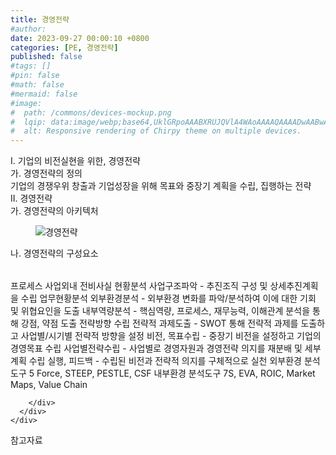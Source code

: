 ```yaml
---
title: 경영전략
#author: 
date: 2023-09-27 00:00:10 +0800
categories: [PE, 경영전략]
published: false
#tags: []
#pin: false
#math: false
#mermaid: false
#image:
#  path: /commons/devices-mockup.png
#  lqip: data:image/webp;base64,UklGRpoAAABXRUJQVlA4WAoAAAAQAAAADwAABwAAQUxQSDIAAAARL0AmbZurmr57yyIiqE8oiG0bejIYEQTgqiDA9vqnsUSI6H+oAERp2HZ65qP/VIAWAFZQOCBCAAAA8AEAnQEqEAAIAAVAfCWkAALp8sF8rgRgAP7o9FDvMCkMde9PK7euH5M1m6VWoDXf2FkP3BqV0ZYbO6NA/VFIAAAA
#  alt: Responsive rendering of Chirpy theme on multiple devices.
---
```


<div class="post-wrap">
  <div class="para">
    <div class="para-title">
      I. 기업의 비전실현을 위한, 경영전략
    </div>
    <div class="para-cntnt">
      <div class="para">
        <div class="para-title">
          가. 경영전략의 정의
        </div>
        <div class="para-cntnt">
            기업의 경쟁우위 창출과 기업성장을 위해 목표와 중장기 계획을 수립, 집행하는 전략
        </div>
      </div>
    </div>
  </div>
  
  <div class="para">
    <div class="para-title">
      II. 경영전략
    </div>
    <div class="para-cntnt">
      <div class="para">
        <div class="para-title">
          가. 경영전략의 아키텍처
        </div>
        <div class="para-cntnt">
          <figure class="post-figure">
            <img src="/assets/img/posts/경영전략.png" alt="경영전략">
<!--            <figcaption>Source: Unveiling the Metaverse: Exploring Emerging Trends, Multifaceted Perspectives, and Future Challenges</figcaption>-->
          </figure>
        </div>
      </div>
      <div class="para">
        <div class="para-title">
          나. 경영전략의 구성요소
        </div>
        <div class="para-cntnt">
          <table class="post-table">
          </table>
          프로세스 사업외내 전비사실
  현황분석
    사업구조파악 - 추진조직 구성 및 상세추진계획을 수립
    업무현황분석
    외부환경분석 - 외부환경 변화를 파악/분석하여 이에 대한 기회 및 위협요인을 도출
    내부역량분석 - 핵심역량, 프로세스, 재무능력, 이해관계 분석을 통해 강점, 약점 도출
  전략방향 수립
    전략적 과제도출 - SWOT 통해 전략적 과제를 도출하고 사업별/시기별 전략적 방향을 설정
    비전, 목표수립 - 중장기 비전을 설정하고 기업의 경영목표 수립
    사업별전략수립 - 사업별로 경영자원과 경영전략 의지를 재분배 및 세부계획 수립
    실행, 피드백 - 수립된 비전과 전략적 의지를 구체적으로 실천
외부환경 분석도구
  5 Force, STEEP, PESTLE, CSF
내부환경 분석도구
  7S, EVA, ROIC, Market Maps, Value Chain

        </div>
      </div>
    </div>
  </div>

  <div class="refr-wrap">
    <div class="refr-title">
        참고자료
    </div>
    <ol class="refr-list">
    <!--    <li>(나현식, 최대선) <a target="_blank" href="https://scienceon.kisti.re.kr/commons/util/originalView.do?cn=JAKO202225948430499&oCn=JAKO202225948430499&dbt=JAKO&journal=NJOU00291864">메타버스 보안 위협 요소 및 대응 방안 검토</a></li>-->
    <!--    <li>(M. Uddin, S. Manickam, H. Ullah, M. Obaidat and A. Dandoush) <a target="_blank" href="https://ieeexplore.ieee.org/abstract/document/10138386">Unveiling the Metaverse: Exploring Emerging Trends, Multifaceted Perspectives, and Future Challenges</a></li>-->
    </ol>
  </div>
</div>
